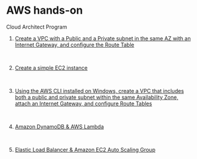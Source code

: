 # AWS hands-on
Cloud Architect Program


001. [Create a VPC with a Public and a Private subnet in the same AZ with an Internet Gateway, and configure the Route Table](https://github.com/RosanaFSS/AWS-Projects/blob/PROZ-Arquitet%40s/001.%20Amazon%20VPC%20through%20AWS%20Management%20Console.md)

<br>

002. [Create a simple EC2 instance](https://github.com/RosanaFSS/AWS-Projects/blob/PROZ-Arquitet%40s/002.%20Amazon%20EC2.md)

<br>

003. [Using the AWS CLI installed on Windows, create a VPC that includes both a public and private subnet within the same Availability Zone, attach an Internet Gateway, and configure Route Tables](https://github.com/RosanaFSS/AWS-Projects/blob/PROZ-Arquitet%40s/003.%20Amazon%20VPC%20through%20AWS%20CLI.md)

<br>

004. [Amazon DynamoDB & AWS Lambda](https://github.com/RosanaFSS/AWS-Projects/blob/PROZ-Arquitet%40s/004.%20Amazon%20DynamoDB%20and%20AWS%20Lambda.md)

<br>

005. [Elastic Load Balancer & Amazon EC2 Auto Scaling Group](https://github.com/RosanaFSS/AWS-Projects/blob/PROZ-Arquitet%40s/005.%20%20Elastic%20Load%20Balancer%20%26%20Amazon%20EC2%20Auto%20Scaling%20Group.md)
